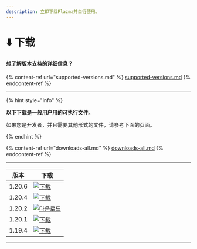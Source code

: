 ```yaml
---
description: 立即下载Plazma并自行使用。
---
```


# ⬇️ 下载

#### 想了解版本支持的详细信息？

{% content-ref url="supported-versions.md" %}
[supported-versions.md](supported-versions.md)
{% endcontent-ref %}

***

{% hint style="info" %}

**以下下载是一般用户用的可执行文件。**

如果您是开发者，并且需要其他形式的文件，请参考下面的页面。

{% endhint %}

{% content-ref url="downloads-all.md" %}
[downloads-all.md](downloads-all.md)
{% endcontent-ref %}

***

<table data-view="cards">
    <thead>
        <tr>
            <th>版本</th>
            <th>下载</th>
        </tr>
    </thead>
    <tbody>
        <tr>
            <td>1.20.6</td>
            <td><a href="https://dl.plazmamc.org/1.20.6/">
 <img src="https://badge.plazmamc.org/1/下载" alt="下载">
 </a></td>
        </tr>
        <tr>
            <td>1.20.4</td>
            <td><a href="https://dl.plazmamc.org/1.20.4/1">
                <img src="https://badge.plazmamc.org/2/下载" alt="下载">
            </a></td>
        </tr>
        <tr>
            <td>1.20.2</td>
            <td><a href="https://dl.plazmamc.org/1.20.2/1">
                <img src="https://badge.plazmamc.org/4/다운로드" alt="다운로드">
            </a></td>
        </tr>
        <tr>
            <td>1.20.1</td>
            <td><a href="https://dl.plazmamc.org/1.20.1/1">
                <img src="https://badge.plazmamc.org/4/下载" alt="下载">
            </a></td>
        </tr>
        <tr>
            <td>1.19.4</td>
            <td><a href="https://dl.plazmamc.org/1.19.4/1">
                <img src="https://badge.plazmamc.org/4/下载" alt="下载">
            </a></td>
        </tr>
    </tbody>
</table>

***
